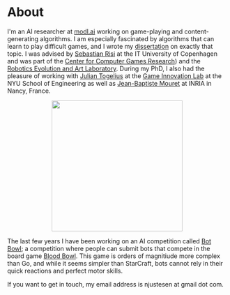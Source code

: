 # About

I'm an AI researcher at [modl.ai](http://modl.ai) working on game-playing and content-generating algorithms. I am especially fascinated by algorithms that can learn to play difficult games, and I wrote my [dissertation](publications/justesen-dissertation.pdf) on exactly that topic. I was advised by [Sebastian Risi](http://sebastianrisi.com) at the IT University of Copenhagen and was part of the [Center for Computer Games Research](https://game.itu.dk/)) and the [Robotics Evolution and Art Laboratory](https://real.itu.dk/). During my PhD, I also had the pleasure of working with [Julian Togelius](http://julian.togelius.com) at the [Game Innovation Lab](http://game.engineering.nyu.edu/) at the NYU School of Engineering as well as [Jean-Baptiste Mouret](https://members.loria.fr/JBMouret/) at INRIA in Nancy, France. 

<img src="https://njustesen.github.io/njustesen/assets/img/njustesen.png" style="margin: 0 auto; width: 300px; display: block">

The last few years I have been working on an AI competition called [Bot Bowl](http://bot-bowl.com); a competition where people can submit bots that compete in the board game [Blood Bowl](https://en.wikipedia.org/wiki/Blood_Bowl). This game is orders of magnitiude more complex than Go, and while it seems simpler than StarCraft, bots cannot rely in their quick reactions and perfect motor skills. 

If you want to get in touch, my email address is njustesen at gmail dot com. 